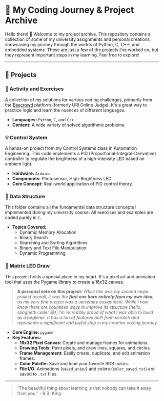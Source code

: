 # 🚀 My Coding Journey & Project Archive

Hello there! 👋 Welcome to my project archive. This repository contains a collection of some of my university assignments and personal creations, showcasing my journey through the worlds of Python, C, C++, and embedded systems. These are just a few of the projects I've worked on, but they represent important steps in my learning. Feel free to explore!

---

## 📂 Projects  

### 🧠 Activity and Exercises
A collection of my solutions for various coding challenges, primarily from the [Beecrowd](https://www.beecrowd.com.br/) platform (formerly URI Online Judge). It's a great way to practice logic and learn the nuances of different languages.

* **Languages:** `Python`, `C`, and `C++`
* **Content:** A wide variety of solved algorithmic problems.

### 💡 Control System
A hands-on project from my Control Systems class in Automation Engineering. This code implements a PID (Proportional-Integral-Derivative) controller to regulate the brightness of a high-intensity LED based on ambient light.

* **Hardware:** `Arduino`
* **Components:** Photosensor, High-Brightness LED
* **Core Concept:** Real-world application of PID control theory.

### 🔗 Data Structure
This folder contains all the fundamental data structure concepts I implemented during my university course. All exercises and examples are coded purely in `C`.

* **Topics Covered:**
    * Dynamic Memory Allocation
    * Binary Search
    * Searching and Sorting Algorithms
    * Binary and Text File Manipulation
    * Dynamic Programming

### 🎨 Matrix LED Draw
This project holds a special place in my heart. It's a pixel art and animation tool that uses the Pygame library to create a 16x32 canvas.

> **A personal note on this project:**
> *While this was my second major project overall, it was the **first one born entirely from my own idea**, as my very first project was a university assignment. While I now know there are countless ways to improve its structure (hello, spaghetti code! 😄), I'm incredibly proud of what I was able to build as a beginner. It has a ton of features built from scratch and represents a significant and joyful step in my creative coding journey.*

* **Core Engine:** `pygame`
* **Key Features:**
    * **16x32 Pixel Canvas:** Create and manage frames for animations.
    * **Drawing Tools:** Paint pixels, and draw lines, squares, and circles.
    * **Frame Management:** Easily create, duplicate, and edit animation frames.
    * **Color Palette:** Save and load your favorite RGB colors.
    * **File I/O:** Animations (`saved_anim/`) and colors (`color_saved.txt`) are saved to `.txt` files.

---

> "The beautiful thing about learning is that nobody can take it away from you." - B.B. King